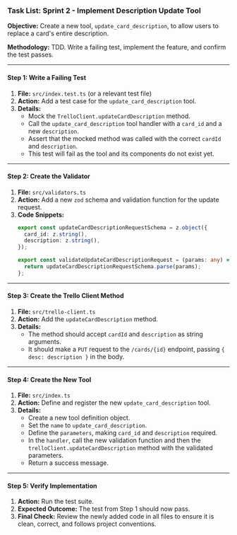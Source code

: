 ### Task List: Sprint 2 - Implement Description Update Tool

**Objective:** Create a new tool, `update_card_description`, to allow users to replace a card's entire description.

**Methodology:** TDD. Write a failing test, implement the feature, and confirm the test passes.

---

#### **Step 1: Write a Failing Test**

1.  **File:** `src/index.test.ts` (or a relevant test file)
2.  **Action:** Add a test case for the `update_card_description` tool.
3.  **Details:**
    *   Mock the `TrelloClient.updateCardDescription` method.
    *   Call the `update_card_description` tool handler with a `card_id` and a new `description`.
    *   Assert that the mocked method was called with the correct `cardId` and `description`.
    *   This test will fail as the tool and its components do not exist yet.

---

#### **Step 2: Create the Validator**

1.  **File:** `src/validators.ts`
2.  **Action:** Add a new `zod` schema and validation function for the update request.
3.  **Code Snippets:**
    ```typescript
    export const updateCardDescriptionRequestSchema = z.object({
      card_id: z.string(),
      description: z.string(),
    });

    export const validateUpdateCardDescriptionRequest = (params: any) => {
      return updateCardDescriptionRequestSchema.parse(params);
    };
    ```

---

#### **Step 3: Create the Trello Client Method**

1.  **File:** `src/trello-client.ts`
2.  **Action:** Add the `updateCardDescription` method.
3.  **Details:**
    *   The method should accept `cardId` and `description` as string arguments.
    *   It should make a `PUT` request to the `/cards/{id}` endpoint, passing `{ desc: description }` in the body.

---

#### **Step 4: Create the New Tool**

1.  **File:** `src/index.ts`
2.  **Action:** Define and register the new `update_card_description` tool.
3.  **Details:**
    *   Create a new tool definition object.
    *   Set the `name` to `update_card_description`.
    *   Define the `parameters`, making `card_id` and `description` required.
    *   In the `handler`, call the new validation function and then the `trelloClient.updateCardDescription` method with the validated parameters.
    *   Return a success message.

---

#### **Step 5: Verify Implementation**

1.  **Action:** Run the test suite.
2.  **Expected Outcome:** The test from Step 1 should now pass.
3.  **Final Check:** Review the newly added code in all files to ensure it is clean, correct, and follows project conventions.
